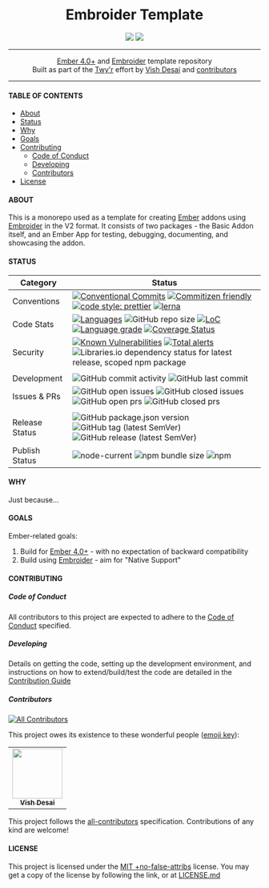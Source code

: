 <h1 align="center">
    Embroider Template
</h1>
<div align="center">
    <a href="https://spdx.org/licenses/MITNFA.html"><img src="https://img.shields.io/badge/License-MIT%20%2Bno--false--attribs-blue" /></a>
    <a href="https://github.com/twyr/embroider-template/blob/main/CODE_OF_CONDUCT.md"><img src="https://img.shields.io/badge/Contributor%20Covenant-v2.0%20adopted-ff69b4.svg" /></a>
</div>
<hr />

<div align="center">
    <a href="https://emberjs.com">Ember 4.0+</a> and <a href="">Embroider</a> template repository
</div>
<div align="center">
    Built as part of the <a href="https://github.com/twyr">Twy&apos;r</a> effort by <a href="https://github.com/shadyvd">Vish Desai</a> and <a href="https://github.com/twyr/embroider-template/graphs/contributors">contributors</a>
</div>
<hr />

#### TABLE OF CONTENTS

-   [About](#about)
-   [Status](#status)
-   [Why](#why)
-   [Goals](#goals)
-   [Contributing](#contributing)
    -   [Code of Conduct](#code-of-conduct)
    -   [Developing](#developing)
    -   [Contributors](#contributors)
-   [License](#license)

#### ABOUT

This is a monorepo used as a template for creating [Ember](https://emberjs.com) addons using [Embroider](https://github.com/embroider-build/embroider) in the V2 format.
It consists of two packages - the Basic Addon itself, and an Ember App for testing, debugging, documenting, and showcasing the addon.

#### STATUS

| Category       | Status                                                                                                                                                                                                                                                                                                                                                                                                                                                                                                                                                                                                                                                               |
| -------------- | -------------------------------------------------------------------------------------------------------------------------------------------------------------------------------------------------------------------------------------------------------------------------------------------------------------------------------------------------------------------------------------------------------------------------------------------------------------------------------------------------------------------------------------------------------------------------------------------------------------------------------------------------------------------- |
| Conventions    | [![Conventional Commits](https://img.shields.io/badge/Conventional%20Commits-1.0.0-brightgreen.svg)](https://conventionalcommits.org) [![Commitizen friendly](https://img.shields.io/badge/commitizen-friendly-brightgreen.svg)](http://commitizen.github.io/cz-cli/) [![code style: prettier](https://img.shields.io/badge/code_style-prettier-ff69b4.svg?style=flat-square)](https://github.com/prettier/prettier) [![lerna](https://img.shields.io/badge/maintained%20with-lerna-cc00ff.svg)](https://lerna.js.org/)                                                                                                                                              |
| Code Stats     | [![Languages](https://badgen.net/lgtm/langs/g/twyr/embroider-template)](https://lgtm.com/projects/g/twyr/embroider-template) ![GitHub repo size](https://img.shields.io/github/repo-size/twyr/embroider-template) [![LoC](https://badgen.net/lgtm/lines/g/twyr/embroider-template)](https://lgtm.com/projects/g/twyr/embroider-template) [![Language grade](https://badgen.net/lgtm/grade/g/twyr/embroider-template)](https://lgtm.com/projects/g/twyr/embroider-template/context:javascript) [![Coverage Status](https://coveralls.io/repos/github/twyr/embroider-template/badge.svg?branch=main)](https://coveralls.io/github/twyr/embroider-template?branch=main) |
| Security       | [![Known Vulnerabilities](https://snyk.io/test/github/twyr/embroider-template/badge.svg?targetFile=package.json)](https://snyk.io/test/github/twyr/embroider-template?targetFile=package.json) [![Total alerts](https://img.shields.io/lgtm/alerts/g/twyr/embroider-template.svg?logo=lgtm&logoWidth=18)](https://lgtm.com/projects/g/twyr/embroider-template/alerts/) ![Libraries.io dependency status for latest release, scoped npm package](https://img.shields.io/librariesio/release/npm/@twyr/embroider-template)                                                                                                                                             |
|                |                                                                                                                                                                                                                                                                                                                                                                                                                                                                                                                                                                                                                                                                      |
| Development    | ![GitHub commit activity](https://img.shields.io/github/commit-activity/m/twyr/embroider-template) ![GitHub last commit](https://img.shields.io/github/last-commit/twyr/embroider-template)                                                                                                                                                                                                                                                                                                                                                                                                                                                                          |
| Issues & PRs   | ![GitHub open issues](https://img.shields.io/github/issues-raw/twyr/embroider-template) ![GitHub closed issues](https://img.shields.io/github/issues-closed-raw/twyr/embroider-template) ![GitHub open prs](https://img.shields.io/github/issues-pr-raw/twyr/embroider-template) ![GitHub closed prs](https://img.shields.io/github/issues-pr-closed-raw/twyr/embroider-template)                                                                                                                                                                                                                                                                                    |
|                |                                                                                                                                                                                                                                                                                                                                                                                                                                                                                                                                                                                                                                                                      |
| Release Status | ![GitHub package.json version](https://img.shields.io/github/package-json/v/twyr/embroider-template/main) ![GitHub tag (latest SemVer)](https://img.shields.io/github/v/tag/twyr/embroider-template?sort=semver) ![GitHub release (latest SemVer)](https://img.shields.io/github/v/release/twyr/embroider-template?sort=semver)                                                                                                                                                                                                                                                                                                                                      |
| Publish Status | ![node-current](https://img.shields.io/node/v/@twyr/embroider-template) ![npm bundle size](https://img.shields.io/bundlephobia/min/@twyr/embroider-template) ![npm](https://img.shields.io/npm/dy/@twyr/embroider-template)                                                                                                                                                                                                                                                                                                                                                                                                                                          |

#### WHY

Just because...

#### GOALS

Ember-related goals:

1. Build for [Ember 4.0+](https://emberjs.com) - with no expectation of backward compatibility
1. Build using [Embroider](https://github.com/embroider-build/embroider) - aim for "Native Support"

#### CONTRIBUTING

##### Code of Conduct

All contributors to this project are expected to adhere to the [Code of Conduct](CODE_OF_CONDUCT.md) specified.

##### Developing

Details on getting the code, setting up the development environment, and instructions on how to extend/build/test the code are detailed in the
[Contribution Guide](CONTRIBUTING.md)

##### Contributors

<!-- ALL-CONTRIBUTORS-BADGE:START - Do not remove or modify this section -->

[![All Contributors](https://img.shields.io/badge/all_contributors-1-orange.svg?style=flat-square)](#contributors)

<!-- ALL-CONTRIBUTORS-BADGE:END -->

This project owes its existence to these wonderful people ([emoji key](https://allcontributors.org/docs/en/emoji-key)):

<!-- ALL-CONTRIBUTORS-LIST:START - Do not remove or modify this section -->
<!-- prettier-ignore-start -->
<!-- markdownlint-disable -->
<table>
  <tr>
    <td align="center"><a href="http://twyr.github.io"><img src="https://avatars1.githubusercontent.com/u/5027975?v=4" width="100px;" alt=""/><br /><sub><b>Vish Desai</b></sub></a></td>
  </tr>
</table>

<!-- markdownlint-enable -->
<!-- prettier-ignore-end -->

<!-- ALL-CONTRIBUTORS-LIST:END -->

This project follows the [all-contributors](https://allcontributors.org) specification. Contributions of any kind are welcome!

#### LICENSE

This project is licensed under the [MIT +no-false-attribs](https://spdx.org/licenses/MITNFA.html) license.
You may get a copy of the license by following the link, or at [LICENSE.md](LICENSE.md)
